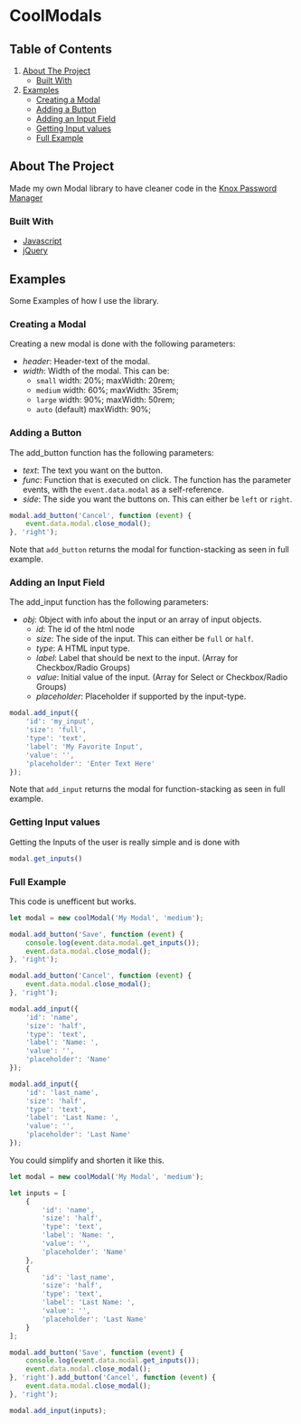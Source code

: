 # CoolModals

## Table of Contents

1. [About The Project](#about-the-project)
    - [Built With](#built-with)
2. [Examples](#examples)
    - [Creating a Modal](#creating-a-modal)
    - [Adding a Button](#adding-a-button)
    - [Adding an Input Field](#adding-an-input-field)
    - [Getting Input values](#getting-input-values)
    - [Full Example](#full-example)

## About The Project

Made my own Modal library to have cleaner code in the [Knox Password Manager](https://github.com/IQisMySenpai/KnoxPasswordManager)

### Built With

* [Javascript](www.javascript.com)
* [jQuery](www.jquery.com)

## Examples

Some Examples of how I use the library.

### Creating a Modal

Creating a new modal is done with the following parameters:
- *header*: Header-text of the modal.
- *width*: Width of the modal. This can be:
    - `small` width: 20%; maxWidth: 20rem;
    - `medium` width: 60%; maxWidth: 35rem;
    - `large` width: 90%; maxWidth: 50rem;
    - `auto` (default) maxWidth: 90%;

### Adding a Button

The add_button function has the following parameters:
- *text*: The text you want on the button.
- *func*: Function that is executed on click. The function has the parameter events, with the `event.data.modal` as a self-reference.
- *side*: The side you want the buttons on. This can either be `left` or `right`.

```js
modal.add_button('Cancel', function (event) {
    event.data.modal.close_modal();
}, 'right');
```

Note that `add_button` returns the modal for function-stacking as seen in full example.


### Adding an Input Field

The add_input function has the following parameters:
- *obj*: Object with info about the input or an array of input objects.
  - *id*: The id of the html node
  - *size*: The side of the input. This can either be `full` or `half`.
  - *type*: A HTML input type.
  - *label*: Label that should be next to the input. (Array for Checkbox/Radio Groups)
  - *value*: Initial value of the input. (Array for Select or Checkbox/Radio Groups)
  - *placeholder*: Placeholder if supported by the input-type.

```js
modal.add_input({
    'id': 'my_input',
    'size': 'full',
    'type': 'text',
    'label': 'My Favorite Input',
    'value': '',
    'placeholder': 'Enter Text Here'
});
```

Note that `add_input` returns the modal for function-stacking as seen in full example.

### Getting Input values

Getting the Inputs of the user is really simple and is done with 

```js
modal.get_inputs()
```


### Full Example
This code is unefficent but works.
```js
let modal = new coolModal('My Modal', 'medium');

modal.add_button('Save', function (event) {
    console.log(event.data.modal.get_inputs());
    event.data.modal.close_modal();
}, 'right');

modal.add_button('Cancel', function (event) {
    event.data.modal.close_modal();
}, 'right');

modal.add_input({
    'id': 'name',
    'size': 'half',
    'type': 'text',
    'label': 'Name: ',
    'value': '',
    'placeholder': 'Name'
});

modal.add_input({
    'id': 'last_name',
    'size': 'half',
    'type': 'text',
    'label': 'Last Name: ',
    'value': '',
    'placeholder': 'Last Name'
});
```

You could simplify and shorten it like this.

```js
let modal = new coolModal('My Modal', 'medium');

let inputs = [
    {
        'id': 'name',
        'size': 'half',
        'type': 'text',
        'label': 'Name: ',
        'value': '',
        'placeholder': 'Name'
    },
    {
        'id': 'last_name',
        'size': 'half',
        'type': 'text',
        'label': 'Last Name: ',
        'value': '',
        'placeholder': 'Last Name'
    }
];

modal.add_button('Save', function (event) {
    console.log(event.data.modal.get_inputs());
    event.data.modal.close_modal();
}, 'right').add_button('Cancel', function (event) {
    event.data.modal.close_modal();
}, 'right');

modal.add_input(inputs);
```